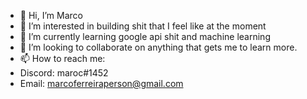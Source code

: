 - 👋 Hi, I’m Marco
- 👀 I’m interested in building shit that I feel like at the moment
- 🌱 I’m currently learning google api shit and machine learning
- 💞️ I’m looking to collaborate on anything that gets me to learn more.
- 📫 How to reach me:
-   Discord: maroc#1452
-   Email: marcoferreiraperson@gmail.com

<!---
MarcoFerreiraPerson/MarcoFerreiraPerson is a ✨ special ✨ repository because its `README.md` (this file) appears on your GitHub profile.
You can click the Preview link to take a look at your changes.
--->
